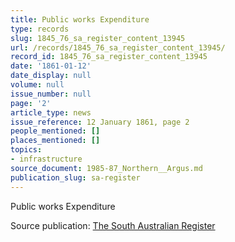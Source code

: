 ```yaml
---
title: Public works Expenditure
type: records
slug: 1845_76_sa_register_content_13945
url: /records/1845_76_sa_register_content_13945/
record_id: 1845_76_sa_register_content_13945
date: '1861-01-12'
date_display: null
volume: null
issue_number: null
page: '2'
article_type: news
issue_reference: 12 January 1861, page 2
people_mentioned: []
places_mentioned: []
topics:
- infrastructure
source_document: 1985-87_Northern__Argus.md
publication_slug: sa-register
---
```


Public works Expenditure

Source publication: [The South Australian Register](/publications/sa-register/)
